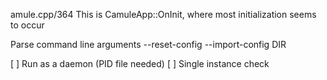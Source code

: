 amule.cpp/364
  This is CamuleApp::OnInit, where most initialization seems to occur


Parse command line arguments
  --reset-config
  --import-config DIR


[ ] Run as a daemon (PID file needed)
[ ] Single instance check
